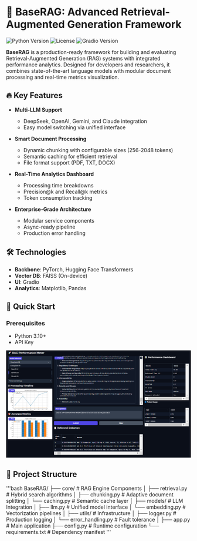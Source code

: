 # 🚀 BaseRAG: Advanced Retrieval-Augmented Generation Framework

![Python Version](https://img.shields.io/badge/python-3.10%2B-blue)
![License](https://img.shields.io/badge/license-MIT-green)
![Gradio Version](https://img.shields.io/badge/gradio-3.0%2B-orange)

**BaseRAG** is a production-ready framework for building and evaluating Retrieval-Augmented Generation (RAG) systems with integrated performance analytics. Designed for developers and researchers, it combines state-of-the-art language models with modular document processing and real-time metrics visualization.



## 🔥 Key Features

- **Multi-LLM Support**
  - DeepSeek, OpenAI, Gemini, and Claude integration
  - Easy model switching via unified interface

- **Smart Document Processing**
  - Dynamic chunking with configurable sizes (256-2048 tokens)
  - Semantic caching for efficient retrieval
  - File format support (PDF, TXT, DOCX)

- **Real-Time Analytics Dashboard**
  - Processing time breakdowns
  - Precision@k and Recall@k metrics
  - Token consumption tracking

- **Enterprise-Grade Architecture**
  - Modular service components
  - Async-ready pipeline
  - Production error handling

## 🛠️ Technologies

- **Backbone**: PyTorch, Hugging Face Transformers
- **Vector DB**: FAISS (On-device)
- **UI**: Gradio
- **Analytics**: Matplotlib, Pandas

## 🚀 Quick Start

### Prerequisites
- Python 3.10+
-  API Key

![screen](core/screen.png)

## 🧩 Project Structure
'''bash
BaseRAG/
├── core/               # RAG Engine Components
│   ├── retrieval.py    # Hybrid search algorithms
│   ├── chunking.py     # Adaptive document splitting
│   └── caching.py      # Semantic cache layer
│
├── models/             # LLM Integration
│   ├── llm.py          # Unified model interface
│   └── embedding.py    # Vectorization pipelines
│
├── utils/              # Infrastructure
│   ├── logger.py       # Production logging
│   └── error_handling.py # Fault tolerance
│
├── app.py              # Main application
├── config.py           # Runtime configuration
└── requirements.txt    # Dependency manifest
'''

